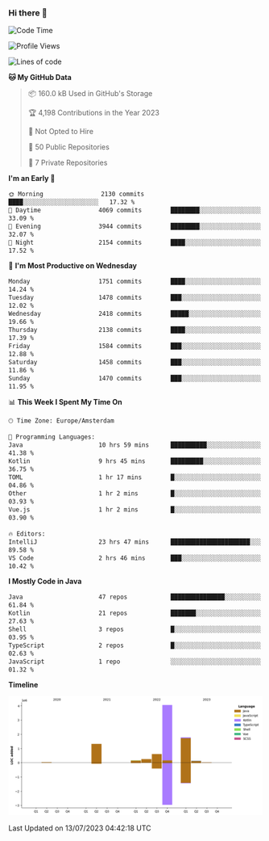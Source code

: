 ### Hi there 👋


<!--START_SECTION:waka-->
![Code Time](http://img.shields.io/badge/Code%20Time-3%2C353%20hrs%2037%20mins-blue)

![Profile Views](http://img.shields.io/badge/Profile%20Views-11-blue)

![Lines of code](https://img.shields.io/badge/From%20Hello%20World%20I%27ve%20Written-8.3%20million%20lines%20of%20code-blue)

**🐱 My GitHub Data** 

> 📦 160.0 kB Used in GitHub's Storage 
 > 
> 🏆 4,198 Contributions in the Year 2023
 > 
> 🚫 Not Opted to Hire
 > 
> 📜 50 Public Repositories 
 > 
> 🔑 7 Private Repositories 
 > 
**I'm an Early 🐤** 

```text
🌞 Morning                2130 commits        ████░░░░░░░░░░░░░░░░░░░░░   17.32 % 
🌆 Daytime                4069 commits        ████████░░░░░░░░░░░░░░░░░   33.09 % 
🌃 Evening                3944 commits        ████████░░░░░░░░░░░░░░░░░   32.07 % 
🌙 Night                  2154 commits        ████░░░░░░░░░░░░░░░░░░░░░   17.52 % 
```
📅 **I'm Most Productive on Wednesday** 

```text
Monday                   1751 commits        ████░░░░░░░░░░░░░░░░░░░░░   14.24 % 
Tuesday                  1478 commits        ███░░░░░░░░░░░░░░░░░░░░░░   12.02 % 
Wednesday                2418 commits        █████░░░░░░░░░░░░░░░░░░░░   19.66 % 
Thursday                 2138 commits        ████░░░░░░░░░░░░░░░░░░░░░   17.39 % 
Friday                   1584 commits        ███░░░░░░░░░░░░░░░░░░░░░░   12.88 % 
Saturday                 1458 commits        ███░░░░░░░░░░░░░░░░░░░░░░   11.86 % 
Sunday                   1470 commits        ███░░░░░░░░░░░░░░░░░░░░░░   11.95 % 
```


📊 **This Week I Spent My Time On** 

```text
🕑︎ Time Zone: Europe/Amsterdam

💬 Programming Languages: 
Java                     10 hrs 59 mins      ██████████░░░░░░░░░░░░░░░   41.38 % 
Kotlin                   9 hrs 45 mins       █████████░░░░░░░░░░░░░░░░   36.75 % 
TOML                     1 hr 17 mins        █░░░░░░░░░░░░░░░░░░░░░░░░   04.86 % 
Other                    1 hr 2 mins         █░░░░░░░░░░░░░░░░░░░░░░░░   03.93 % 
Vue.js                   1 hr 2 mins         █░░░░░░░░░░░░░░░░░░░░░░░░   03.90 % 

🔥 Editors: 
IntelliJ                 23 hrs 47 mins      ██████████████████████░░░   89.58 % 
VS Code                  2 hrs 46 mins       ███░░░░░░░░░░░░░░░░░░░░░░   10.42 % 
```

**I Mostly Code in Java** 

```text
Java                     47 repos            ███████████████░░░░░░░░░░   61.84 % 
Kotlin                   21 repos            ███████░░░░░░░░░░░░░░░░░░   27.63 % 
Shell                    3 repos             █░░░░░░░░░░░░░░░░░░░░░░░░   03.95 % 
TypeScript               2 repos             █░░░░░░░░░░░░░░░░░░░░░░░░   02.63 % 
JavaScript               1 repo              ░░░░░░░░░░░░░░░░░░░░░░░░░   01.32 % 
```



**Timeline**

![Lines of Code chart](https://raw.githubusercontent.com/powercasgamer/powercasgamer/master/assets/bar_graph.png)


 Last Updated on 13/07/2023 04:42:18 UTC
<!--END_SECTION:waka-->
